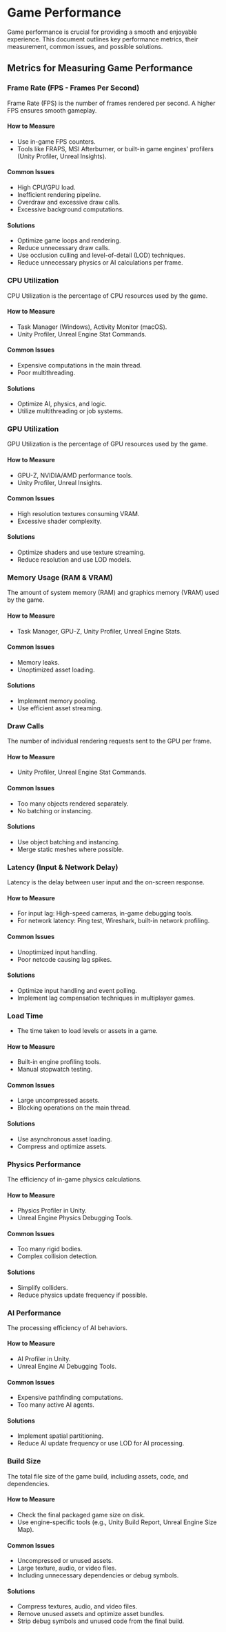 # Game Performance

Game performance is crucial for providing a smooth and enjoyable experience. This document outlines key performance metrics, their measurement, common issues, and possible solutions.

## Metrics for Measuring Game Performance

### Frame Rate (FPS - Frames Per Second)

Frame Rate (FPS) is the number of frames rendered per second. A higher FPS ensures smooth gameplay.

#### How to Measure
- Use in-game FPS counters.  
- Tools like FRAPS, MSI Afterburner, or built-in game engines' profilers (Unity Profiler, Unreal Insights).

#### Common Issues
- High CPU/GPU load.  
- Inefficient rendering pipeline.  
- Overdraw and excessive draw calls.
- Excessive background computations.

#### Solutions
- Optimize game loops and rendering.  
- Reduce unnecessary draw calls.  
- Use occlusion culling and level-of-detail (LOD) techniques.
- Reduce unnecessary physics or AI calculations per frame.

### CPU Utilization
CPU Utilization is the percentage of CPU resources used by the game.

#### How to Measure 
- Task Manager (Windows), Activity Monitor (macOS).  
- Unity Profiler, Unreal Engine Stat Commands.

#### Common Issues
- Expensive computations in the main thread.  
- Poor multithreading.

#### Solutions
- Optimize AI, physics, and logic.  
- Utilize multithreading or job systems.

### GPU Utilization

GPU Utilization is the percentage of GPU resources used by the game.

#### How to Measure 
- GPU-Z, NVIDIA/AMD performance tools.  
- Unity Profiler, Unreal Insights.

#### Common Issues
- High resolution textures consuming VRAM.  
- Excessive shader complexity.

#### Solutions
- Optimize shaders and use texture streaming.  
- Reduce resolution and use LOD models.

### Memory Usage (RAM & VRAM)

The amount of system memory (RAM) and graphics memory (VRAM) used by the game.

#### How to Measure 
- Task Manager, GPU-Z, Unity Profiler, Unreal Engine Stats.

#### Common Issues
- Memory leaks.  
- Unoptimized asset loading.

#### Solutions
- Implement memory pooling.  
- Use efficient asset streaming.

### Draw Calls
The number of individual rendering requests sent to the GPU per frame.

#### How to Measure 
- Unity Profiler, Unreal Engine Stat Commands.

#### Common Issues
- Too many objects rendered separately.  
- No batching or instancing.

#### Solutions
- Use object batching and instancing.  
- Merge static meshes where possible.

### Latency (Input & Network Delay)
Latency is the delay between user input and the on-screen response.  

#### How to Measure 
- For input lag: High-speed cameras, in-game debugging tools.  
- For network latency: Ping test, Wireshark, built-in network profiling.

#### Common Issues
- Unoptimized input handling.  
- Poor netcode causing lag spikes.

#### Solutions
- Optimize input handling and event polling.  
- Implement lag compensation techniques in multiplayer games.

### Load Time
- The time taken to load levels or assets in a game.

#### How to Measure 
- Built-in engine profiling tools.  
- Manual stopwatch testing.

#### Common Issues
- Large uncompressed assets.  
- Blocking operations on the main thread.

#### Solutions
- Use asynchronous asset loading.  
- Compress and optimize assets.

### Physics Performance
The efficiency of in-game physics calculations.

#### How to Measure 
- Physics Profiler in Unity.  
- Unreal Engine Physics Debugging Tools.

#### Common Issues
- Too many rigid bodies.  
- Complex collision detection.

#### Solutions
- Simplify colliders.  
- Reduce physics update frequency if possible.

### AI Performance
The processing efficiency of AI behaviors.

#### How to Measure 
- AI Profiler in Unity.  
- Unreal Engine AI Debugging Tools.

#### Common Issues
- Expensive pathfinding computations.  
- Too many active AI agents.

#### Solutions
- Implement spatial partitioning.  
- Reduce AI update frequency or use LOD for AI processing.

### Build Size
The total file size of the game build, including assets, code, and dependencies.

#### How to Measure
- Check the final packaged game size on disk.  
- Use engine-specific tools (e.g., Unity Build Report, Unreal Engine Size Map).

#### Common Issues
- Uncompressed or unused assets.  
- Large texture, audio, or video files.  
- Including unnecessary dependencies or debug symbols.

#### Solutions
- Compress textures, audio, and video files.
- Remove unused assets and optimize asset bundles.
- Strip debug symbols and unused code from the final build.
